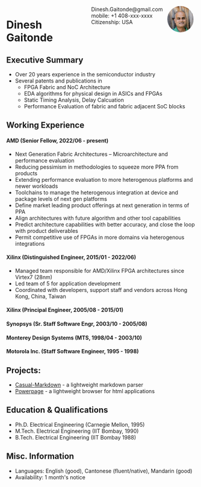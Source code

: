 <img style="float:right;border-radius:50%;width:70px;padding:6px" src="dinesh_photo.jpg" />

<span style="float:right;padding:6px"> 
  Dinesh.Gaitonde@gmail.com <br> mobile: +1 408-xxx-xxxx <br> Citizenship: USA
</span>

# Dinesh Gaitonde  

## Executive Summary
* Over 20 years experience in the semiconductor industry
* Several patents and publications in
  * FPGA Fabric and NoC Architecture
  * EDA algorithms for physical design in ASICs and FPGAs
  * Static Timing Analysis, Delay Calcuation
  * Performance Evaluation of fabric and fabric adjacent SoC blocks


## Working Experience

#### AMD (Senior Fellow, 2022/06 - present)

* Next Generation Fabric Architectures – Microarchitecture and performance evaluation
* Reducing pessimism in methodologies to squeeze more PPA from products
* Extending performance evaluation to more heterogenous platforms and newer workloads
* Toolchains to manage the heterogenous integration at device and package levels of next gen platforms
* Define market leading product offerings at next generation in terms of PPA
* Align architectures with future algorithm and other tool capabilities
* Predict architecture capabilities with better accuracy, and close the loop with product deliverables
* Permit competitive use of FPGAs in more domains via heterogenous integrations


#### Xilinx (Distinguished Engineer, 2015/01 - 2022/06) 

* Managed team responsible for AMD/Xilinx FPGA architectures since Virtex7 (28nm)
* Led team of 5 for application development
* Coordinated with developers, support staff and vendors across Hong Kong, China, Taiwan

#### Xilinx (Principal Engineer, 2005/08 - 2015/01)

#### Synopsys (Sr. Staff Software Engr, 2003/10 - 2005/08)

#### Monterey Design Systems (MTS, 1998/04 - 2003/10)

#### Motorola Inc. (Staff Software Engineer, 1995 - 1998)



## Projects: 

* [Casual-Markdown](https://github.com/casualwriter/powerpage) - a lightweight markdown parser
* [Powerpage](https://github.com/casualwriter/powerpage) - a lightweight browser for html applications

## Education & Qualifications

* Ph.D. Electrical Engineering (Carnegie Mellon, 1995)
* M.Tech. Electrical Engineering (IIT Bombay, 1990)
* B.Tech. Electrical Engineering (IIT Bombay 1988)

## Misc. Information

* Languages: English (good), Cantonese (fluent/native), Mandarin (good)
* Availability: 1 month's notice
